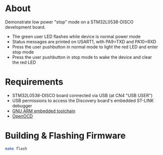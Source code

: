 # About

Demonstrate low power "stop" mode on a STM32L0538-DISCO development board.

- The green user LED flashes while device is normal power mode
- Status messages are printed on USART1, with PA9=TXD and PA10=RXD
- Press the user pushbutton in normal mode to light the red LED and enter stop mode
- Press the user pushbutton in stop mode to wake the device and clear the red LED 

# Requirements

- STM32L0538-DISCO board connected via USB (at CN4 "USB USER")
- USB permissions to access the Discovery board's embedded ST-LINK debugger
- [GNU ARM embedded toolchain](https://developer.arm.com/open-source/gnu-toolchain/gnu-rm)
- [OpenOCD](http://openocd.org)

# Building & Flashing Firmware

```sh
make flash
```
